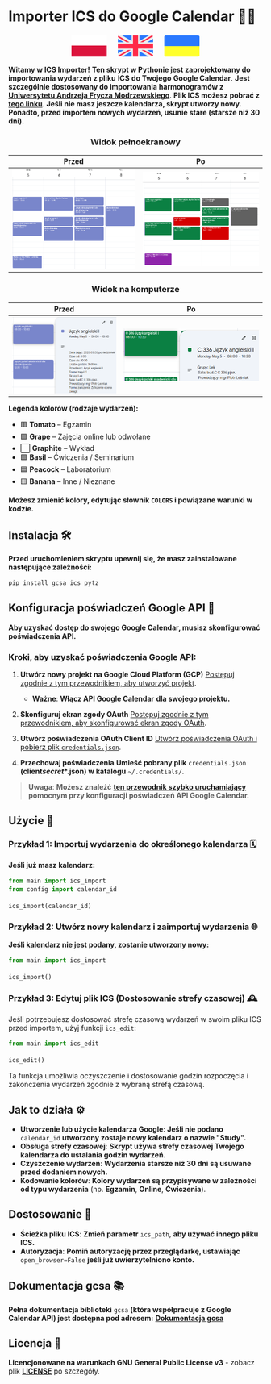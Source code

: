 # **Importer ICS do Google Calendar** 📅✨

<p align="center">
  <a href="pl.md"><img src="pl_icon.svg" width="70"></a>
  <a>  </a>
  <a href="/README.md"><img src="en_icon.svg" width="70"></a>
  <a>  </a>
  <a href="ua.md"><img src="ua_icon.svg" width="70"></a>
</p>

**Witamy w ICS Importer!** **Ten skrypt w Pythonie jest zaprojektowany do importowania wydarzeń z pliku** **ICS** **do Twojego** **Google Calendar**. **Jest szczególnie dostosowany do importowania harmonogramów z** [**Uniwersytetu Andrzeja Frycza Modrzewskiego**](https://uafm.edu.pl/). **Plik ICS możesz pobrać z** **[tego linku](https://dziekanat.uafm.edu.pl/Plany/PlanyGrup)**. **Jeśli nie masz jeszcze kalendarza, skrypt utworzy nowy. Ponadto, przed importem nowych wydarzeń, usunie stare (starsze niż 30 dni).**

<div align="center">
  <h3><strong>Widok pełnoekranowy</strong></h3>
</div>

|         **Przed**         |        **Po**         |
| :-----------------------: | :-------------------: |
| ![Przed](shot_before.png) | ![Po](shot_after.png) |

<div align="center">
  <h3><strong>Widok na komputerze</strong></h3>
</div>

|                      **Przed**                       |                      **Po**                      |
| :--------------------------------------------------: | :----------------------------------------------: |
| <img src="desk_before.png" alt="Przed" width="400"/> | <img src="desk_after.png" alt="Po" width="560"/> |

**Legenda kolorów (rodzaje wydarzeń):**

- 🟥 **Tomato** – Egzamin
- 🟪 **Grape** – Zajęcia online lub odwołane
- ⬜ **Graphite** – Wykład
- 🟩 **Basil** – Ćwiczenia / Seminarium
- 🟦 **Peacock** – Laboratorium
- 🟨 **Banana** – Inne / Nieznane

**Możesz zmienić kolory, edytując słownik `COLORS` i powiązane warunki w kodzie.**

## **Instalacja** 🛠️

**Przed uruchomieniem skryptu upewnij się, że masz zainstalowane następujące zależności:**

```bash
pip install gcsa ics pytz
```

## **Konfiguracja poświadczeń Google API** 🔑

**Aby uzyskać dostęp do swojego Google Calendar, musisz skonfigurować poświadczenia API.**

### **Kroki, aby uzyskać poświadczenia Google API:**

1. **Utwórz nowy projekt na Google Cloud Platform (GCP)** [Postępuj zgodnie z tym przewodnikiem, aby utworzyć projekt](https://developers.google.com/workspace/guides/create-project).

   - **Ważne**: **Włącz API Google Calendar** **dla swojego projektu.**

2. **Skonfiguruj ekran zgody OAuth**
   [Postępuj zgodnie z tym przewodnikiem, aby skonfigurować ekran zgody OAuth](https://developers.google.com/workspace/guides/configure-oauth-consent).
3. **Utwórz poświadczenia OAuth Client ID**
   [Utwórz poświadczenia OAuth i pobierz plik `credentials.json`](https://developers.google.com/workspace/guides/create-credentials#oauth-client-id).
4. **Przechowaj poświadczenia**
   **Umieść pobrany plik** `credentials.json` **(client*secret*\*.json) w katalogu** `~/.credentials/`.

> **Uwaga**: **Możesz znaleźć** [**ten przewodnik szybko uruchamiający**](https://developers.google.com/workspace/calendar/api/quickstart/python) **pomocnym przy konfiguracji poświadczeń API Google Calendar.**

## **Użycie** 🎉

### **Przykład 1: Importuj wydarzenia do określonego kalendarza** 🗓️

**Jeśli już masz kalendarz:**

```python
from main import ics_import
from config import calendar_id

ics_import(calendar_id)
```

### **Przykład 2: Utwórz nowy kalendarz i zaimportuj wydarzenia** 🌐

**Jeśli kalendarz nie jest podany, zostanie utworzony nowy:**

```python
from main import ics_import

ics_import()
```

### **Przykład 3: Edytuj plik ICS (Dostosowanie strefy czasowej)** 🕰️

Jeśli potrzebujesz dostosować strefę czasową wydarzeń w swoim pliku ICS przed importem, użyj funkcji `ics_edit`:

```python
from main import ics_edit

ics_edit()
```

Ta funkcja umożliwia oczyszczenie i dostosowanie godzin rozpoczęcia i zakończenia wydarzeń zgodnie z wybraną strefą czasową.

## **Jak to działa** ⚙️

- **Utworzenie lub użycie kalendarza Google**: **Jeśli nie podano** `calendar_id` **utworzony zostaje nowy kalendarz o nazwie "Study".**
- **Obsługa strefy czasowej**: **Skrypt używa strefy czasowej Twojego kalendarza do ustalania godzin wydarzeń.**
- **Czyszczenie wydarzeń**: **Wydarzenia starsze niż 30 dni są usuwane przed dodaniem nowych.**
- **Kodowanie kolorów**: **Kolory wydarzeń są przypisywane w zależności od typu wydarzenia** (np. **Egzamin**, **Online**, **Ćwiczenia**).

## **Dostosowanie** 🎨

- **Ścieżka pliku ICS**: **Zmień parametr** `ics_path`, **aby używać innego pliku ICS.**
- **Autoryzacja**: **Pomiń autoryzację przez przeglądarkę, ustawiając** `open_browser=False` **jeśli już uwierzytelniono konto.**

## **Dokumentacja gcsa** 📚

**Pełna dokumentacja biblioteki** `gcsa` **(która współpracuje z Google Calendar API) jest dostępna pod adresem:**
[**Dokumentacja gcsa**](https://google-calendar-simple-api.readthedocs.io/en/latest/index.html)

## **Licencja** 📜

**Licencjonowane na warunkach GNU General Public License v3** - zobacz plik [**LICENSE**](/LICENSE) po szczegóły.
